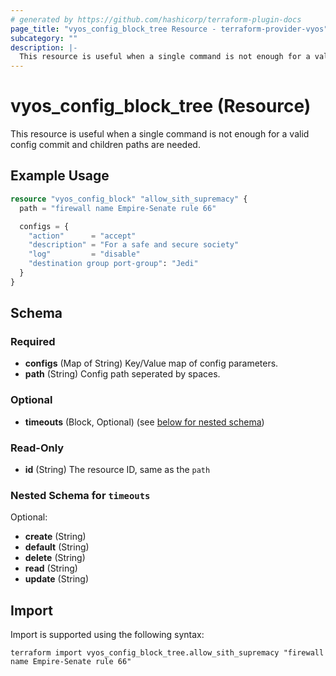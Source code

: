 ```yaml
---
# generated by https://github.com/hashicorp/terraform-plugin-docs
page_title: "vyos_config_block_tree Resource - terraform-provider-vyos"
subcategory: ""
description: |-
  This resource is useful when a single command is not enough for a valid config commit and children paths are needed.
---
```


# vyos_config_block_tree (Resource)

This resource is useful when a single command is not enough for a valid config commit and children paths are needed.

## Example Usage

```terraform
resource "vyos_config_block" "allow_sith_supremacy" {
  path = "firewall name Empire-Senate rule 66"

  configs = {
    "action"      = "accept"
    "description" = "For a safe and secure society"
    "log"         = "disable"
    "destination group port-group": "Jedi"
  }
}
```

<!-- schema generated by tfplugindocs -->
## Schema

### Required

- **configs** (Map of String) Key/Value map of config parameters.
- **path** (String) Config path seperated by spaces.

### Optional

- **timeouts** (Block, Optional) (see [below for nested schema](#nestedblock--timeouts))

### Read-Only

- **id** (String) The resource ID, same as the `path`

<a id="nestedblock--timeouts"></a>
### Nested Schema for `timeouts`

Optional:

- **create** (String)
- **default** (String)
- **delete** (String)
- **read** (String)
- **update** (String)

## Import

Import is supported using the following syntax:

```shell
terraform import vyos_config_block_tree.allow_sith_supremacy "firewall name Empire-Senate rule 66"
```
